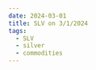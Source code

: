 ```yaml
---
date: 2024-03-01
title: SLV on 3/1/2024
tags: 
  - SLV
  - silver
  - commodities
---
```

<div class="post">
<snapshot-grid 
    :reports="['2024/02/29/CTA/silver', '2024/03/01/CTA/silver', '2024/03/01/MTP/SLV']"
    chart="2024/03/01/Chart/SLV"
/>
<p>

</p>
<p>

</p>
</div>